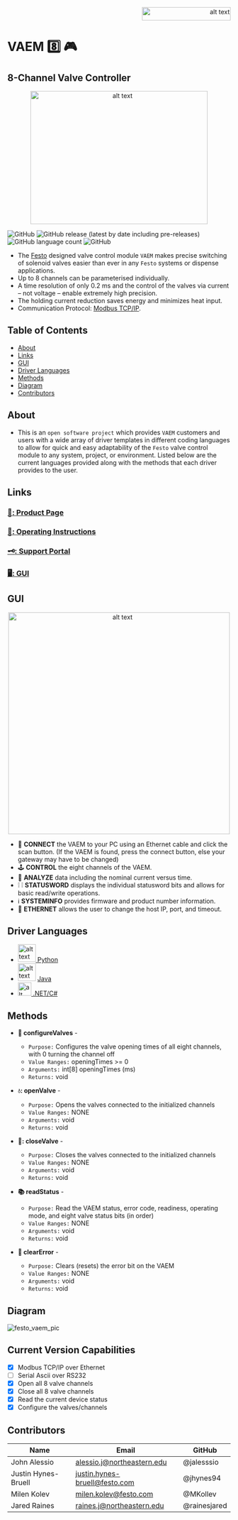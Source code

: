 
<p align="right">
  <img src="https://user-images.githubusercontent.com/71296226/132049416-fc92dde2-d4fc-4d59-89e9-3aef004c9ee8.png" alt="alt text" width="200" height="30">
</p>

# **VAEM** 8️⃣ 🎮
## **8-Channel Valve Controller**

<p align="center">
  <img src="https://user-images.githubusercontent.com/71296226/135117973-92878832-2fb8-44da-8a9a-5b8161466005.png" alt="alt text" width="400" height="300">
</p>

![GitHub](https://img.shields.io/badge/Festo-Automation-0091dc/?style=for-the-badge&color=0091dc)
![GitHub release (latest by date including pre-releases)](https://img.shields.io/github/v/release/jhynes94/VAEM?include_prereleases)
![GitHub language count](https://img.shields.io/github/languages/count/jhynes94/VAEM)
![GitHub](https://img.shields.io/github/license/jhynes94/VAEM)

* The [Festo](https://www.festo.com/us/en/?fwacid=9c792b0a20f1ab8d&gclid=Cj0KCQjwm9yJBhDTARIsABKIcGb7XGaLbJ-ljqb2bccWRPNZg1aE6mirUx0hWMCG82ycezodZ9I4ZTgaAqOYEALw_wcB) designed valve control module ```VAEM``` makes precise switching of solenoid valves easier than ever in any ```Festo``` systems or dispense applications.
* Up to 8 channels can be parameterised individually.
* A time resolution of only 0.2 ms and the control of the valves via current – not voltage – enable extremely high precision.
* The holding current reduction saves energy and minimizes heat input.
* Communication Protocol: [Modbus TCP/IP](https://en.wikipedia.org/wiki/Modbus#Modbus_TCP_frame_format_(primarily_used_on_Ethernet_networks)).

## Table of Contents

- [About](#about)
- [Links](#links)
- [GUI](#gui)
- [Driver Languages](#driver-languages)
- [Methods](#methods)
- [Diagram](#diagram)
- [Contributors](#contributors)

## About
* This is an ```open software project``` which provides ```VAEM``` customers and users with a wide array of driver templates in different coding languages to allow for quick and easy adaptability of the ```Festo``` valve control module to any system, project, or environment. Listed below are the current languages provided along with the methods that each driver provides to the user.

## Links
### [:shopping_cart:: Product Page](https://www.festo.com/us/en/a/8088772/?q=VAEM~:festoSortOrderScored)
### [:receipt:: Operating Instructions](https://www.festo.com/net/SupportPortal/Files/703842/VAEM-V-S8EPRS2_operating-instr_2020-09a_8144872g1.pdf)
### [:old_key:: Support Portal](https://www.festo.com/net/en-in_in/SupportPortal/default.aspx?tab=0&q=8088772)
### [:desktop_computer:: GUI](https://www.festo.com/net/en-in_in/SupportPortal/default.aspx?q=8088772&tab=4&s=t#result)

## GUI
<p align="center">
  <img src="https://user-images.githubusercontent.com/71296226/132046174-046be68a-e6ba-4783-a90b-28b182e50bf7.PNG" alt="alt text" width="500" height="500">
</p>

* 🔌 **CONNECT** the VAEM to your PC using an Ethernet cable and click the scan button.
(If the VAEM is found, press the connect button, else your gateway may have to be changed)
* 🕹️ **CONTROL** the eight channels of the VAEM.
* 🔬 **ANALYZE** data including the nominal current versus time.
* ❕ ❕ **STATUSWORD** displays the individual statusword bits and allows for basic read/write operations.
* ℹ️ **SYSTEMINFO** provides firmware and product number information.
* 📶 **ETHERNET** allows the user to change the host IP, port, and timeout.

## Driver Languages
* <img src="https://icons.iconarchive.com/icons/papirus-team/papirus-apps/256/python-icon.png" alt="alt text" width="40" height="40">[  Python](/examples/python)
* <img src="https://images.vexels.com/media/users/3/166401/isolated/lists/b82aa7ac3f736dd78570dd3fa3fa9e24-java-programming-language-icon.png" alt="alt text" width="40" height="40">  [  Java](/examples/java)
* <img src="https://camo.githubusercontent.com/8d56e87edf99e89bfc457cd62462e0b7aae19e6b197b1df5c542d474d8d76f81/68747470733a2f2f646576656c6f7065722e6665646f726170726f6a6563742e6f72672f7374617469632f6c6f676f2f6373686172702e706e67" alt="alt text" width="30" height="30">[  .NET/C#](/examples/c#)

## Methods
* **:toolbox: configureValves** -
  * ```Purpose:```      Configures the valve opening times of all eight channels, with 0 turning the channel off
  * ```Value Ranges:``` openingTimes >= 0
  * ```Arguments:```    int[8] openingTimes (ms)
  * ```Returns:```      void

* **💧: openValve** -
  * ```Purpose:```      Opens the valves connected to the initialized channels
  * ```Value Ranges:``` NONE
  * ```Arguments:```    void
  * ```Returns:```      void
* **🚪: closeValve** -
  * ```Purpose:```      Closes the valves connected to the initialized channels
  * ```Value Ranges:``` NONE
  * ```Arguments:```    void
  * ```Returns:```      void
  
* **:books: readStatus** -
  * ```Purpose:```      Read the VAEM status, error code, readiness, operating mode, and eight valve status bits (in order)
  * ```Value Ranges:``` NONE
  * ```Arguments:```    void
  * ```Returns:```      void

* **:soap: clearError** -
  * ```Purpose:```      Clears (resets) the error bit on the VAEM
  * ```Value Ranges:``` NONE
  * ```Arguments:```    void
  * ```Returns:```      void

## Diagram
![festo_vaem_pic](https://user-images.githubusercontent.com/71296226/135151696-b2e39274-deb0-4d43-8371-ba793b44f638.PNG)

## Current Version Capabilities
- [x] Modbus TCP/IP over Ethernet
- [ ] Serial Ascii over RS232
- [x] Open all 8 valve channels
- [x] Close all 8 valve channels
- [x] Read the current device status
- [x] Configure the valves/channels

## Contributors
|Name                 | Email                         | GitHub         |
| ------------        | -------------------------     | -------------- |
| John Alessio        | alessio.j@northeastern.edu    | @jalesssio     |
| Justin Hynes-Bruell | justin.hynes-bruell@festo.com | @jhynes94      |
| Milen Kolev         | milen.kolev@festo.com         | @MKollev       |
| Jared Raines        | raines.j@northeastern.edu     | @rainesjared   |
